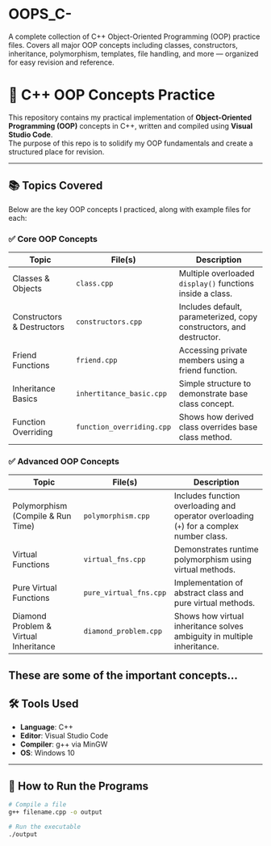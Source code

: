 # OOPS_C-
A complete collection of C++ Object-Oriented Programming (OOP) practice files. Covers all major OOP concepts including classes, constructors, inheritance, polymorphism, templates, file handling, and more — organized for easy revision and reference.
# 🧠 C++ OOP Concepts Practice

This repository contains my practical implementation of **Object-Oriented Programming (OOP)** concepts in C++, written and compiled using **Visual Studio Code**.  
The purpose of this repo is to solidify my OOP fundamentals and create a structured place for revision.

---

## 📚 Topics Covered

Below are the key OOP concepts I practiced, along with example files for each:

### ✅ Core OOP Concepts
| Topic                          | File(s)                               | Description |
|-------------------------------|----------------------------------------|-------------|
| Classes & Objects             | `class.cpp`                            | Multiple overloaded `display()` functions inside a class. |
| Constructors & Destructors   | `constructors.cpp`                     | Includes default, parameterized, copy constructors, and destructor. |
| Friend Functions              | `friend.cpp`                           | Accessing private members using a friend function. |
| Inheritance Basics           | `inhertitance_basic.cpp`              | Simple structure to demonstrate base class concept. |
| Function Overriding          | `function_overriding.cpp`              | Shows how derived class overrides base class method. |

### ✅ Advanced OOP Concepts
| Topic                          | File(s)                               | Description |
|-------------------------------|----------------------------------------|-------------|
| Polymorphism (Compile & Run Time) | `polymorphism.cpp`                | Includes function overloading and operator overloading (`+`) for a complex number class. |
| Virtual Functions             | `virtual_fns.cpp`                      | Demonstrates runtime polymorphism using virtual methods. |
| Pure Virtual Functions        | `pure_virtual_fns.cpp`                | Implementation of abstract class and pure virtual methods. |
| Diamond Problem & Virtual Inheritance | `diamond_problem.cpp`        | Shows how virtual inheritance solves ambiguity in multiple inheritance. |

These are some of the important concepts...
---

## 🛠️ Tools Used

- **Language**: C++
- **Editor**: Visual Studio Code
- **Compiler**: g++ via MinGW
- **OS**: Windows 10

---

## 🚀 How to Run the Programs

```bash
# Compile a file
g++ filename.cpp -o output

# Run the executable
./output
